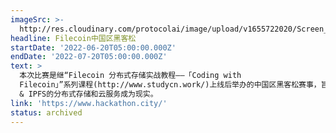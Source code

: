 ```yaml
---
imageSrc: >-
  http://res.cloudinary.com/protocolai/image/upload/v1655722020/Screen_Shot_2022-06-20_at_06.46.47_sh0ccu.png
headline: Filecoin中国区黑客松
startDate: '2022-06-20T05:00:00.000Z'
endDate: '2022-07-20T05:00:00.000Z'
text: >
  本次比赛是继“Filecoin 分布式存储实战教程——「Coding with
  Filecoin」”系列课程(http://www.studycn.work/)上线后举办的中国区黑客松赛事，旨在培养全球开发者以及初创企业发展创新性的应用、解决主要问题以及让Filecoin
  & IPFS的分布式存储和云服务成为现实。
link: 'https://www.hackathon.city/'
status: archived
---
```


